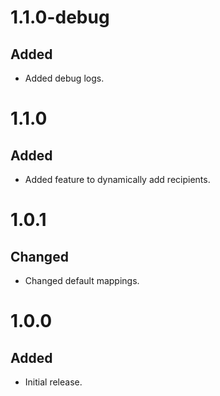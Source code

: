 # 1.1.0-debug
## Added
- Added debug logs.

# 1.1.0
## Added
- Added feature to dynamically add recipients.

# 1.0.1
## Changed
- Changed default mappings.

# 1.0.0
## Added
- Initial release.